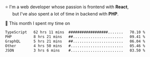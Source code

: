 ⭐ I'm a web developer whose passion is frontend with <b>React</b>,<br/>
&nbsp; &nbsp; &nbsp; but I've also spent a lot of time in backend with <b>PHP</b>.

📅 This month I spent my time on

<!--START_SECTION:waka-->

```txt
TypeScript   62 hrs 11 mins  ##################.......   70.10 %
PHP          8 hrs 21 mins   ##.......................   09.41 %
GraphQL      5 hrs 21 mins   ##.......................   06.04 %
Other        4 hrs 50 mins   #........................   05.46 %
JSON         3 hrs 6 mins    #........................   03.50 %
```

<!--END_SECTION:waka-->
